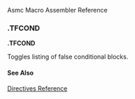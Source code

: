 Asmc Macro Assembler Reference

### .TFCOND

**.TFCOND**

Toggles listing of false conditional blocks.

#### See Also

[Directives Reference](readme.md)
